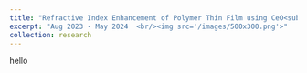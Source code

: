 ```yaml
---
title: "Refractive Index Enhancement of Polymer Thin Film using CeO<sub>2</sub> Nanoparticles"
excerpt: "Aug 2023 - May 2024  <br/><img src='/images/500x300.png'>"
collection: research
---
```

hello

